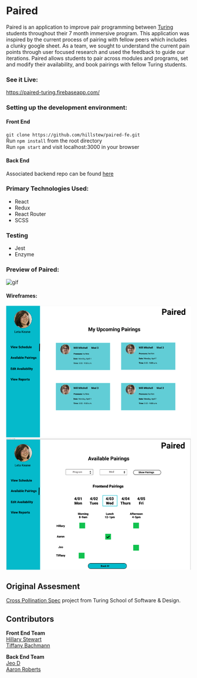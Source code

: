 # Paired

Paired is an application to improve pair programming between [Turing](https://turing.io/) students throughout their 7 month immersive program. This application was inspired by the current process of pairing with fellow peers which includes a clunky google sheet. As a team, we sought to understand the current pain points through user focused research and used the feedback to guide our iterations. Paired allows students to pair across modules and programs, set and modify their availability, and book pairings with fellow Turing students.

### See it Live:

https://paired-turing.firebaseapp.com/

### Setting up the development environment:

#### Front End

`git clone https://github.com/hillstew/paired-fe.git`  
Run `npm install` from the root directory  
Run `npm start` and visit localhost:3000 in your browser

#### Back End

Associated backend repo can be found [here](https://github.com/dForDeveloper/paired-api)

### Primary Technologies Used:

- React
- Redux
- React Router
- SCSS

### Testing

- Jest
- Enzyme

### Preview of Paired:

![gif](./public/paired-preview.gif)

#### Wireframes:

![made with figma](./public/schedule-view.png)
![made with figma](./public/available-pairings-view.png)

## Original Assesment

[Cross Pollination Spec](http://frontend.turing.io/projects/capstone.html) project from Turing School of Software & Design.

## Contributors

**Front End Team**  
[Hillary Stewart](https://github.com/hillstew)  
[Tiffany Bachmann](https://github.com/trbachmann)

**Back End Team**  
[Jeo D](https://github.com/dForDeveloper)  
[Aaron Roberts](https://github.com/jaaronbr)
